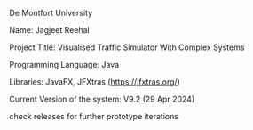 De Montfort University

Name: Jagjeet Reehal

Project Title: Visualised Traffic Simulator With Complex Systems

Programming Language: Java

Libraries: JavaFX, JFXtras (https://jfxtras.org/)

Current Version of the system: V9.2 (29 Apr 2024)

check releases for further prototype iterations
